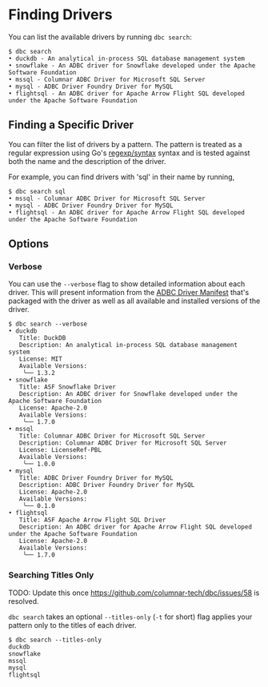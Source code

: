 <!-- Copyright (c) 2025 Columnar Technologies.  All rights reserved. -->

# Finding Drivers

You can list the available drivers by running `dbc search`:

```console
$ dbc search
• duckdb - An analytical in-process SQL database management system
• snowflake - An ADBC driver for Snowflake developed under the Apache Software Foundation
• mssql - Columnar ADBC Driver for Microsoft SQL Server
• mysql - ADBC Driver Foundry Driver for MySQL
• flightsql - An ADBC driver for Apache Arrow Flight SQL developed under the Apache Software Foundation
```

## Finding a Specific Driver

You can filter the list of drivers by a pattern.
The pattern is treated as a regular expression using Go's [regexp/syntax](https://pkg.go.dev/regexp/syntax) syntax and is tested against both the name and the description of the driver.

For example, you can find drivers with 'sql' in their name by running,

```console
$ dbc search sql
• mssql - Columnar ADBC Driver for Microsoft SQL Server
• mysql - ADBC Driver Foundry Driver for MySQL
• flightsql - An ADBC driver for Apache Arrow Flight SQL developed under the Apache Software Foundation
```

## Options

### Verbose

You can use the `--verbose` flag to show detailed information about each driver. This will present information from the [ADBC Driver Manifest](https://arrow.apache.org/adbc/current/format/driver_manifests.html) that's packaged with the driver as well as all available and installed versions of the driver.

```console
$ dbc search --verbose
• duckdb
   Title: DuckDB
   Description: An analytical in-process SQL database management system
   License: MIT
   Available Versions:
    ╰── 1.3.2
• snowflake
   Title: ASF Snowflake Driver
   Description: An ADBC driver for Snowflake developed under the Apache Software Foundation
   License: Apache-2.0
   Available Versions:
    ╰── 1.7.0
• mssql
   Title: Columnar ADBC Driver for Microsoft SQL Server
   Description: Columnar ADBC Driver for Microsoft SQL Server
   License: LicenseRef-PBL
   Available Versions:
    ╰── 1.0.0
• mysql
   Title: ADBC Driver Foundry Driver for MySQL
   Description: ADBC Driver Foundry Driver for MySQL
   License: Apache-2.0
   Available Versions:
    ╰── 0.1.0
• flightsql
   Title: ASF Apache Arrow Flight SQL Driver
   Description: An ADBC driver for Apache Arrow Flight SQL developed under the Apache Software Foundation
   License: Apache-2.0
   Available Versions:
    ╰── 1.7.0
```

### Searching Titles Only

TODO: Update this once https://github.com/columnar-tech/dbc/issues/58 is resolved.

`dbc search` takes an optional `--titles-only` (`-t` for short) flag applies your pattern only to the titles of each driver.

```console
$ dbc search --titles-only
duckdb
snowflake
mssql
mysql
flightsql
```

